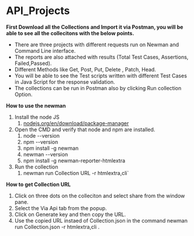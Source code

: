 # API_Projects

**First Download all the Collections and Import it via Postman, you will be able to see all the collecitons with the below points.**

- There are three projects with different requests run on Newman and Command Line interface.
- The reports are also attached with results (Total Test Cases, Assertions, Failed,Passed).
- Different Methods like Get, Post, Put, Delete , Patch, Head.
- You will be able to see the Test scripts written with different Test Cases in Java Script for the response validation.
- The collections can be run in Postman also by clicking Run collection Option.

 **How to use the newman**

1. Install the node JS
    1. [﻿nodejs.org/en/download/package-manager](https://nodejs.org/en/download/package-manager) 
3. Open the CMD and verify that node and npm are installed. 
    1. node --version
    2. npm --version
    3. npm install -g newman
    4. newman --version
    5. npm install -g newman-reporter-htmlextra
4. Run the collection 
    1. newman run Collection URL -r htmlextra,cli` 

**How to get Collection URL**
1. Click on three dots on the colleciton and select share from the window pane.
2. Select the Via Api tab from the popup.
3. Click on Generate key and then copy the URL.
4. Use the copied URL instaed of Collection.json in the command  newman run Collection.json -r htmlextra,cli .



